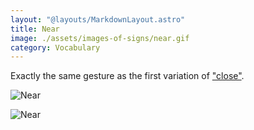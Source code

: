 ```yaml
---
layout: "@layouts/MarkdownLayout.astro"
title: Near
image: ./assets/images-of-signs/near.gif
category: Vocabulary
---
```


Exactly the same gesture as the first variation of
["close"](./close-adjective#variation-1).

![Near](@signs/near.gif)

![Near](@signs/close-adjective-variation-1.gif)

